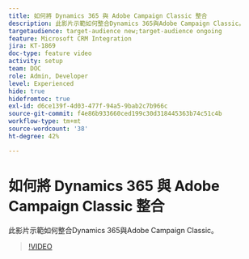 ```yaml
---
title: 如何將 Dynamics 365 與 Adobe Campaign Classic 整合
description: 此影片示範如何整合Dynamics 365與Adobe Campaign Classic。
targetaudience: target-audience new;target-audience ongoing
feature: Microsoft CRM Integration
jira: KT-1869
doc-type: feature video
activity: setup
team: DOC
role: Admin, Developer
level: Experienced
hide: true
hidefromtoc: true
exl-id: d6ce139f-4d03-477f-94a5-9bab2c7b966c
source-git-commit: f4e86b933660ced199c30d318445363b74c51c4b
workflow-type: tm+mt
source-wordcount: '38'
ht-degree: 42%

---
```


# 如何將 Dynamics 365 與 Adobe Campaign Classic 整合

此影片示範如何整合Dynamics 365與Adobe Campaign Classic。

>[!VIDEO](https://video.tv.adobe.com/v/23837?quality=12&learn=on)
